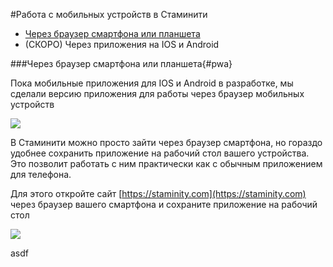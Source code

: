 #Работа с мобильных устройств в Стаминити

* [Через браузер смартфона или планшета](#pwa)
* (СКОРО) Через приложения на IOS и Android 

###Через браузер смартфона или планшета{#pwa}

Пока мобильные приложения для IOS и Android в разработке, мы сделали версию приложения для работы через браузер мобильных устройств

![](http://content.staminity.com/assets/images/mobile-pwa/Desktop-and-mobile2.png)

В Стаминити можно просто зайти через браузер смартфона, но гораздо удобнее сохранить приложение на рабочий стол вашего устройства. Это позволит работать с ним практически как с обычным приложением для телефона.

Для этого откройте сайт [https://staminity.com](https://staminity.com) через браузер вашего смартфона и сохраните приложение на рабочий стол

<img src="http://content.staminity.com/assets/images/mobile-pwa/save-to-desktop.gif" align="middle"/>


asdf